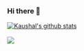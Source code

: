 ### Hi there 👋

<!--
**kaushal4/kaushal4** is a ✨ _special_ ✨ repository because its `README.md` (this file) appears on your GitHub profile.

Here are some ideas to get you started:

- 🔭 I’m currently working on ...
- 🌱 I’m currently learning ...
- 👯 I’m looking to collaborate on ...
- 🤔 I’m looking for help with ...
- 💬 Ask me about ...
- 📫 How to reach me: ...
- 😄 Pronouns: ...
- ⚡ Fun fact: ...
-->

<a href="https://github.com/kaushal4/github-readme-stats">
  <img align="center" src="https://github-readme-stats.vercel.app/api?username=kaushal4&show_icons=true&include_all_commits=true&theme=radical&hide=stars" alt="Kaushal's github stats" />
</a>
<br><br>
<a href="https://github.com/kaushal4/github-readme-stats">
  
  <img align="center" src="https://github-readme-stats.vercel.app/api/top-langs/?username=kaushal4&layout=compact&theme=radical" />
</a>
